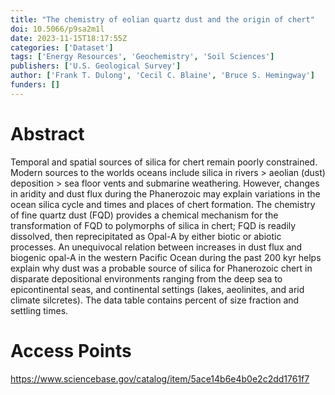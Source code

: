 ```yaml
---
title: "The chemistry of eolian quartz dust and the origin of chert"
doi: 10.5066/p9sa2m1l
date: 2023-11-15T18:17:55Z
categories: ['Dataset']
tags: ['Energy Resources', 'Geochemistry', 'Soil Sciences']
publishers: ['U.S. Geological Survey']
author: ['Frank T. Dulong', 'Cecil C. Blaine', 'Bruce S. Hemingway']
funders: []
---
```


# Abstract
Temporal and spatial sources of silica for chert remain poorly constrained. Modern sources to the worlds oceans include silica in rivers &gt; aeolian (dust) deposition &gt; sea floor vents and submarine weathering. However, changes in aridity and dust flux during the Phanerozoic may explain variations in the ocean silica cycle and times and places of chert formation. The chemistry of fine quartz dust (FQD) provides a chemical mechanism for the transformation of FQD to polymorphs of silica in chert; FQD is readily dissolved, then reprecipitated as Opal-A by either biotic or abiotic processes. An unequivocal relation between increases in dust flux and biogenic opal-A in the western Pacific Ocean during the past 200 kyr helps explain why dust was a probable source of silica for Phanerozoic chert in disparate depositional environments ranging from the deep sea to epicontinental seas, and continental settings (lakes, aeolinites, and arid climate silcretes). The data table contains percent of size fraction and settling times.

# Access Points
https://www.sciencebase.gov/catalog/item/5ace14b6e4b0e2c2dd1761f7